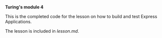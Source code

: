 **Turing's module 4**

This is the completed code for the lesson on how to build and test Express Applications.

The lesson is included in *lesson.md*. 
